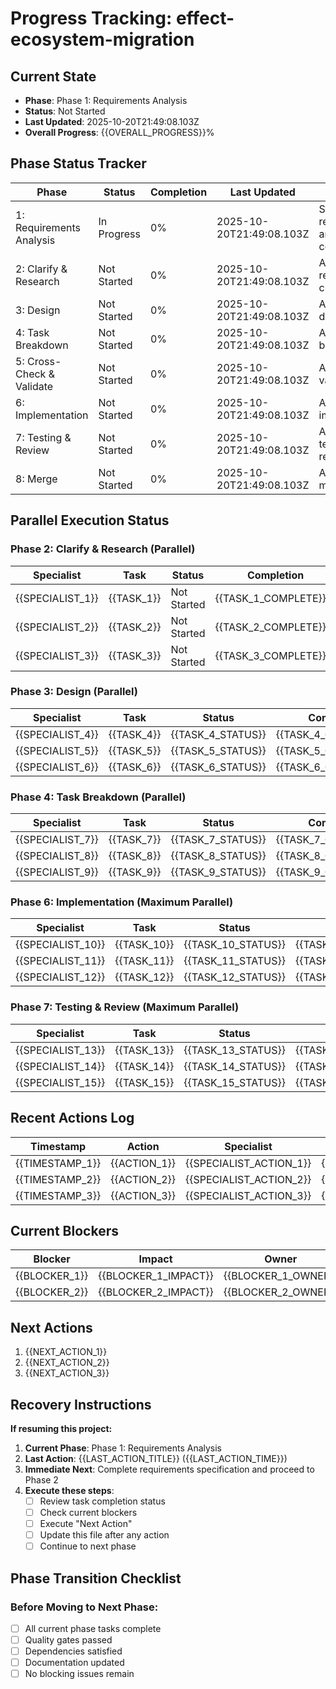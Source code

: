 # Progress Tracking: effect-ecosystem-migration

## Current State
- **Phase**: Phase 1: Requirements Analysis
- **Status**: Not Started
- **Last Updated**: 2025-10-20T21:49:08.103Z
- **Overall Progress**: {{OVERALL_PROGRESS}}%

## Phase Status Tracker
| Phase | Status | Completion | Last Updated | Notes |
|-------|--------|------------|--------------|-------|
| 1: Requirements Analysis | In Progress | 0% | 2025-10-20T21:49:08.103Z | Starting requirements analysis (0% complete) |
| 2: Clarify & Research | Not Started | 0% | 2025-10-20T21:49:08.103Z | Awaiting research and clarification |
| 3: Design | Not Started | 0% | 2025-10-20T21:49:08.103Z | Awaiting design phase |
| 4: Task Breakdown | Not Started | 0% | 2025-10-20T21:49:08.103Z | Awaiting task breakdown |
| 5: Cross-Check & Validate | Not Started | 0% | 2025-10-20T21:49:08.103Z | Awaiting validation |
| 6: Implementation | Not Started | 0% | 2025-10-20T21:49:08.103Z | Awaiting implementation |
| 7: Testing & Review | Not Started | 0% | 2025-10-20T21:49:08.103Z | Awaiting testing and review |
| 8: Merge | Not Started | 0% | 2025-10-20T21:49:08.103Z | Awaiting final merge |

## Parallel Execution Status

### Phase 2: Clarify & Research (Parallel)
| Specialist | Task | Status | Completion | Q&A Documented |
|------------|------|--------|------------|----------------|
| {{SPECIALIST_1}} | {{TASK_1}} | Not Started | {{TASK_1_COMPLETE}}% | {{TASK_1_QA_STATUS}} |
| {{SPECIALIST_2}} | {{TASK_2}} | Not Started | {{TASK_2_COMPLETE}}% | {{TASK_2_QA_STATUS}} |
| {{SPECIALIST_3}} | {{TASK_3}} | Not Started | {{TASK_3_COMPLETE}}% | {{TASK_3_QA_STATUS}} |

### Phase 3: Design (Parallel)
| Specialist | Task | Status | Completion | Issues |
|------------|------|--------|------------|--------|
| {{SPECIALIST_4}} | {{TASK_4}} | {{TASK_4_STATUS}} | {{TASK_4_COMPLETE}}% | {{TASK_4_ISSUES}} |
| {{SPECIALIST_5}} | {{TASK_5}} | {{TASK_5_STATUS}} | {{TASK_5_COMPLETE}}% | {{TASK_5_ISSUES}} |
| {{SPECIALIST_6}} | {{TASK_6}} | {{TASK_6_STATUS}} | {{TASK_6_COMPLETE}}% | {{TASK_6_ISSUES}} |

### Phase 4: Task Breakdown (Parallel)
| Specialist | Task | Status | Completion | Dependencies |
|------------|------|--------|------------|--------------|
| {{SPECIALIST_7}} | {{TASK_7}} | {{TASK_7_STATUS}} | {{TASK_7_COMPLETE}}% | {{TASK_7_DEPENDENCIES}} |
| {{SPECIALIST_8}} | {{TASK_8}} | {{TASK_8_STATUS}} | {{TASK_8_COMPLETE}}% | {{TASK_8_DEPENDENCIES}} |
| {{SPECIALIST_9}} | {{TASK_9}} | {{TASK_9_STATUS}} | {{TASK_9_COMPLETE}}% | {{TASK_9_DEPENDENCIES}} |

### Phase 6: Implementation (Maximum Parallel)
| Specialist | Task | Status | Completion | Issues |
|------------|------|--------|------------|--------|
| {{SPECIALIST_10}} | {{TASK_10}} | {{TASK_10_STATUS}} | {{TASK_10_COMPLETE}}% | {{TASK_10_ISSUES}} |
| {{SPECIALIST_11}} | {{TASK_11}} | {{TASK_11_STATUS}} | {{TASK_11_COMPLETE}}% | {{TASK_11_ISSUES}} |
| {{SPECIALIST_12}} | {{TASK_12}} | {{TASK_12_STATUS}} | {{TASK_12_COMPLETE}}% | {{TASK_12_ISSUES}} |

### Phase 7: Testing & Review (Maximum Parallel)
| Specialist | Task | Status | Completion | Test Coverage |
|------------|------|--------|------------|--------------|
| {{SPECIALIST_13}} | {{TASK_13}} | {{TASK_13_STATUS}} | {{TASK_13_COMPLETE}}% | {{TASK_13_COVERAGE}} |
| {{SPECIALIST_14}} | {{TASK_14}} | {{TASK_14_STATUS}} | {{TASK_14_COMPLETE}}% | {{TASK_14_COVERAGE}} |
| {{SPECIALIST_15}} | {{TASK_15}} | {{TASK_15_STATUS}} | {{TASK_15_COMPLETE}}% | {{TASK_15_COVERAGE}} |

## Recent Actions Log
| Timestamp | Action | Specialist | Status | Notes |
|-----------|--------|------------|--------|-------|
| {{TIMESTAMP_1}} | {{ACTION_1}} | {{SPECIALIST_ACTION_1}} | {{ACTION_1_STATUS}} | {{ACTION_1_NOTES}} |
| {{TIMESTAMP_2}} | {{ACTION_2}} | {{SPECIALIST_ACTION_2}} | {{ACTION_2_STATUS}} | {{ACTION_2_NOTES}} |
| {{TIMESTAMP_3}} | {{ACTION_3}} | {{SPECIALIST_ACTION_3}} | {{ACTION_3_STATUS}} | {{ACTION_3_NOTES}} |

## Current Blockers
| Blocker | Impact | Owner | Status | Resolution |
|---------|--------|-------|--------|------------|
| {{BLOCKER_1}} | {{BLOCKER_1_IMPACT}} | {{BLOCKER_1_OWNER}} | {{BLOCKER_1_STATUS}} | {{BLOCKER_1_RESOLUTION}} |
| {{BLOCKER_2}} | {{BLOCKER_2_IMPACT}} | {{BLOCKER_2_OWNER}} | {{BLOCKER_2_STATUS}} | {{BLOCKER_2_RESOLUTION}} |

## Next Actions
1. {{NEXT_ACTION_1}}
2. {{NEXT_ACTION_2}}
3. {{NEXT_ACTION_3}}

## Recovery Instructions
**If resuming this project:**
1. **Current Phase**: Phase 1: Requirements Analysis
2. **Last Action**: {{LAST_ACTION_TITLE}} ({{LAST_ACTION_TIME}})
3. **Immediate Next**: Complete requirements specification and proceed to Phase 2
4. **Execute these steps**:
   - [ ] Review task completion status
   - [ ] Check current blockers
   - [ ] Execute "Next Action"
   - [ ] Update this file after any action
   - [ ] Continue to next phase

## Phase Transition Checklist
### Before Moving to Next Phase:
- [ ] All current phase tasks complete
- [ ] Quality gates passed
- [ ] Dependencies satisfied
- [ ] Documentation updated
- [ ] No blocking issues remain